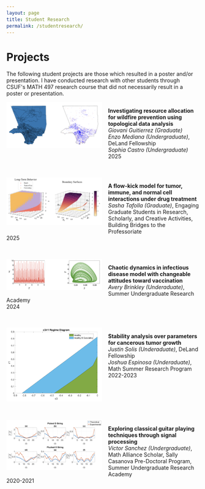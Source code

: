 ```yaml
---
layout: page
title: Student Research
permalink: /studentresearch/
---
```


# Projects
<p>The following student projects are those which resulted in a poster and/or presentation. I have conducted research with other students through CSUF's MATH 497 research course that did not necessarily result in a poster or presentation.</p>

<div style="margin-bottom: 2rem; overflow: hidden;">
  <img src="/images/tda_project.png" alt="TDA resource allocation" style="float: left; max-width: 250px; margin-right: 1rem; margin-bottom: 1rem;" />
  <p><strong>Investigating resource allocation for wildfire prevention using topological data analysis</strong><br />
    <em>Giovani Guitierrez (Graduate)</em><br />
    <em>Enzo Mediana (Undergraduate)</em>, DeLand Fellowship<br />
    <em>Sophia Castro (Undergraduate)</em><br />
    2025
  </p>
</div>

<div style="margin-bottom: 2rem; overflow: hidden;">
  <img src="/images/tumorflowkick_project.png" alt="Flow-kick model for tumor dynamics" style="float: left; max-width: 250px; margin-right: 1rem; margin-bottom: 1rem;" />
  <p><strong>A flow-kick model for tumor, immune, and normal cell interactions under drug treatment</strong><br />
    <em>Sasha Tafolla (Graduate)</em>, Engaging Graduate Students in Research, Scholarly, and Creative Activities, Building Bridges to the Professoriate<br />
    2025
  </p>
</div>

<div style="margin-bottom: 2rem; overflow: hidden;">
  <img src="/images/chaosdisease_project.png" alt="Chaotic disease dynamics project" style="float: left; max-width: 250px; margin-right: 1rem; margin-bottom: 1rem;" />
  <p><strong>Chaotic dynamics in infectious disease model with changeable attitudes toward vaccination</strong><br />
    <em>Avery Brinkley (Underaduate)</em>, Summer Undergraduate Research Academy<br />
    2024
  </p>
</div>

<div style="margin-bottom: 2rem; overflow: hidden;">
  <img src="/images/tumorparam_project.png" alt="Chaotic disease dynamics project" style="float: left; max-width: 250px; margin-right: 1rem; margin-bottom: 1rem;" />
  <p><strong>Stability analysis over parameters for cancerous tumor growth</strong><br />
    <em>Justin Solis (Underaduate)</em>, DeLand Fellowship<br />
    <em>Joshua Espinosa (Underaduate)</em>, Math Summer Research Program<br />
    2022-2023
  </p>
</div>

<div style="margin-bottom: 2rem; overflow: hidden;">
  <img src="/images/guitar_project.png" alt="Classical guitar project" style="float: left; max-width: 250px; margin-right: 1rem; margin-bottom: 1rem;" />
  <p><strong>Exploring classical guitar playing techniques through signal processing</strong><br />
    <em>Victor Sanchez (Undergraduate)</em>, Math Alliance Scholar, Sally Casanova Pre-Doctoral Program, Summer Undergraduate Research Academy<br />
    2020-2021
  </p>
</div>
